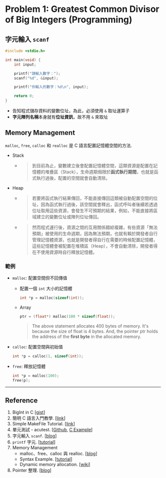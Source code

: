 # Problem 1: Greatest Common Divisor of Big Integers (Programming)


## 字元輸入 `scanf` 


```c
#include <stdio.h>

int main(void) {
    int input;

    printf("請輸入數字：");
    scanf("%d", &input);

    printf("你輸入的數字：%d\n", input);

    return 0;
}
```

- 告知程式儲存資料的變數位址，為此，必須使用 `&` 取址運算子
- **字元陣列名稱**本身就有**位址資訊**，故不用 `&` 來取址


## Memory Management

`malloc`,   `free`, `calloc` 和 `realloc` 是 C 語言配置記憶體空間的方法.

- Stack
    - > 到目前為止，變數建立後會配置記憶體空間，這類資源是配置在記憶體的堆疊區（Stack），生命週期侷限於**函式執行期間**，也就是函式執行過後，配置的空間就會自動清除。

- Heap
    - > 若要將函式執行結果傳回，不能直接傳回這類被自動配置空間的位址，因為函式執行過後，該空間就會釋出，函式呼叫者後續若透過位址取用這些資源，會發生不可預期的結果，例如，不能直接將區域建立的變數位址或陣列位址傳回。

    - > 然而程式運行後，資源之間的互用關係錯綜複雜，有些資源「無法預期」被使用的生命週期，因為無法預期，也就有賴於開發者自行管理記憶體資源，也就是開發者得自行在需要的時候配置記憶體，這些記憶體會被配置在堆積區（Heap），不會自動清除，開發者得在不使用資源時自行釋放記憶體。

### 範例

- `malloc`: 配置空間但不回傳值
    -  配置一個 `int` 大小的記憶體
        ```c
        int *p = malloc(sizeof(int));
        ```
    - Array
        ```c
        ptr = (float*) malloc(100 * sizeof(float));
        ```
        > The above statement allocates 400 bytes of memory. It's because the size of float is 4 bytes. And, the pointer ptr holds the address of the **first byte** in the allocated memory.

- `calloc`: 配置空間與初始值
    ```c
    int *p = calloc(1, sizeof(int));
    ```
- `free`: 釋放記憶體
    ```c
    int *p = malloc(100);
    free(p);
    ```



---

## Reference
1. BigInt in C [[gist](https://gist.github.com/bloopletech/338338)]
2. 簡明 C 語言入門教學. [[link](https://blog.techbridge.cc/2020/05/03/simple-c-language-introduction-tutorial/)]
3. Simple MakeFile Tutorial. [[link](https://www.cs.colby.edu/maxwell/courses/tutorials/maketutor/)]
4. 單元測試 - acutest. [[Github](https://github.com/mity/acutest), [C Example](https://github.com/mity/acutest/blob/master/examples/c-example.c)]
5. 字元輸入 `scanf`. [[blog](https://openhome.cc/Gossip/CGossip/PrintfScanf.html)]
6. `printf` 字元. [[tutorial](https://www.cplusplus.com/reference/cstdio/printf/)]
7. Memory Management
    - malloc、free、calloc 與 realloc. [[blog](https://openhome.cc/Gossip/CGossip/MallocFree.html)]
    - Syntax Example. [[tutorial](https://www.programiz.com/c-programming/c-dynamic-memory-allocation)]
    - Dynamic memory allocation. [[wiki](https://en.wikipedia.org/wiki/C_dynamic_memory_allocation)]
8. Pointer 整理. [[blog](http://hackgrass.blogspot.com/2018/03/c-pointerint-foo-int-bar.html)]